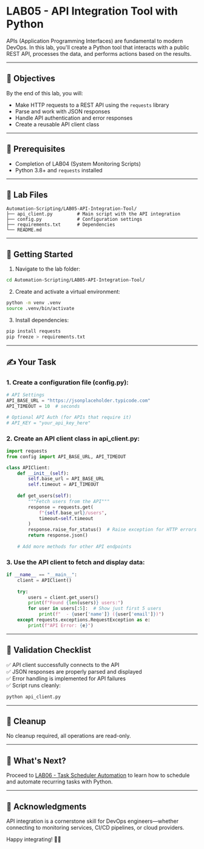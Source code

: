 # LAB05 - API Integration Tool with Python

APIs (Application Programming Interfaces) are fundamental to modern DevOps. In this lab, you'll create a Python tool that interacts with a public REST API, processes the data, and performs actions based on the results.

---

## 🎯 Objectives

By the end of this lab, you will:
- Make HTTP requests to a REST API using the `requests` library
- Parse and work with JSON responses
- Handle API authentication and error responses
- Create a reusable API client class

---

## 🧰 Prerequisites

- Completion of LAB04 (System Monitoring Scripts)
- Python 3.8+ and `requests` installed

---

## 📁 Lab Files

```
Automation-Scripting/LAB05-API-Integration-Tool/
├── api_client.py         # Main script with the API integration
├── config.py             # Configuration settings
├── requirements.txt      # Dependencies
└── README.md
```

---

## 🚀 Getting Started

1. Navigate to the lab folder:
```bash
cd Automation-Scripting/LAB05-API-Integration-Tool/
```

2. Create and activate a virtual environment:
```bash
python -m venv .venv
source .venv/bin/activate
```

3. Install dependencies:
```bash
pip install requests
pip freeze > requirements.txt
```

---

## ✍️ Your Task

### 1. Create a configuration file (config.py):
```python
# API Settings
API_BASE_URL = "https://jsonplaceholder.typicode.com"
API_TIMEOUT = 10  # seconds

# Optional API Auth (for APIs that require it)
# API_KEY = "your_api_key_here"
```

### 2. Create an API client class in api_client.py:
```python
import requests
from config import API_BASE_URL, API_TIMEOUT

class APIClient:
    def __init__(self):
        self.base_url = API_BASE_URL
        self.timeout = API_TIMEOUT
    
    def get_users(self):
        """Fetch users from the API"""
        response = requests.get(
            f"{self.base_url}/users", 
            timeout=self.timeout
        )
        response.raise_for_status()  # Raise exception for HTTP errors
        return response.json()
    
    # Add more methods for other API endpoints
```

### 3. Use the API client to fetch and display data:
```python
if __name__ == "__main__":
    client = APIClient()
    
    try:
        users = client.get_users()
        print(f"Found {len(users)} users:")
        for user in users[:5]:  # Show just first 5 users
            print(f"  - {user['name']} ({user['email']})")
    except requests.exceptions.RequestException as e:
        print(f"API Error: {e}")
```

---

## 🧪 Validation Checklist

✅ API client successfully connects to the API  
✅ JSON responses are properly parsed and displayed  
✅ Error handling is implemented for API failures  
✅ Script runs cleanly:
```bash
python api_client.py
```

---

## 🧹 Cleanup
No cleanup required, all operations are read-only.

---

## 💬 What's Next?
Proceed to [LAB06 - Task Scheduler Automation](../LAB06-Task-Scheduler-Automation/) to learn how to schedule and automate recurring tasks with Python.

---

## 🙏 Acknowledgments
API integration is a cornerstone skill for DevOps engineers—whether connecting to monitoring services, CI/CD pipelines, or cloud providers.

Happy integrating! 🔌🐍 